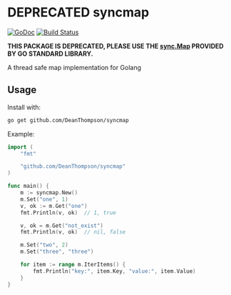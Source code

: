 DEPRECATED syncmap
=======

[![GoDoc](https://godoc.org/github.com/DeanThompson/syncmap?status.svg)](https://godoc.org/github.com/DeanThompson/syncmap) [![Build Status](https://travis-ci.org/DeanThompson/syncmap.svg?branch=master)](https://travis-ci.org/DeanThompson/syncmap)


**THIS PACKAGE IS DEPRECATED, PLEASE USE THE [sync.Map](https://golang.org/pkg/sync/#Map) PROVIDED BY GO STANDARD LIBRARY.**

A thread safe map implementation for Golang

## Usage

Install with:

```bash
go get github.com/DeanThompson/syncmap
```

Example:

```go
import (
    "fmt"

    "github.com/DeanThompson/syncmap"
)

func main() {
    m := syncmap.New()
    m.Set("one", 1)
    v, ok := m.Get("one")
    fmt.Println(v, ok)  // 1, true

    v, ok = m.Get("not_exist")
    fmt.Println(v, ok)  // nil, false

    m.Set("two", 2)
    m.Set("three", "three")

    for item := range m.IterItems() {
        fmt.Println("key:", item.Key, "value:", item.Value)
    }
}
```
